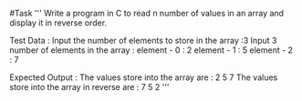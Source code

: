 #Task
'''
Write a program in C to read n number of values in an array and display 
it in reverse order.

Test Data :
Input the number of elements to store in the array :3
Input 3 number of elements in the array :
element - 0 : 2
element - 1 : 5
element - 2 : 7

Expected Output :
The values store into the array are :
2 5 7
The values store into the array in reverse are :
7 5 2 
'''

